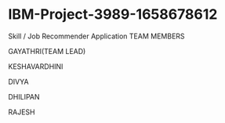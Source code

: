 # IBM-Project-3989-1658678612
Skill / Job Recommender Application
TEAM MEMBERS


GAYATHRI(TEAM LEAD)


KESHAVARDHINI 

DIVYA


DHILIPAN


RAJESH
